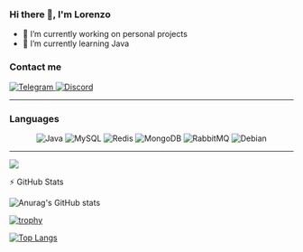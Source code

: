 ### Hi there 👋, I'm Lorenzo

- 🔭 I’m currently working on personal projects
- 🌱 I’m currently learning Java

### Contact me

<a href="https://t.me/Stredox02">
    <img alt="Telegram" src="https://img.shields.io/badge/Telegram-2CA5E0?style=for-the-badge&logo=telegram&logoColor=white" />
</a>
<a href="https://discordapp.com/users/794488979244187649/">
    <img alt="Discord" src="https://img.shields.io/badge/Discord-%237289DA.svg?&style=for-the-badge&logo=discord&logoColor=white"/>
</a>

---

### Languages

<p align="center">
    <img alt="Java" src="https://img.shields.io/badge/java-%23ED8B00.svg?&style=for-the-badge&logo=java&logoColor=white"/>
    <img alt="MySQL" src="https://img.shields.io/badge/mysql-%2300f.svg?&style=for-the-badge&logo=mysql&logoColor=white"/>
    <img alt="Redis" src="https://img.shields.io/badge/redis-%23DD0031.svg?&style=for-the-badge&logo=redis&logoColor=white"/>
    <img alt="MongoDB" src="https://img.shields.io/badge/MongoDB-%234ea94b.svg?&style=for-the-badge&logo=mongodb&logoColor=white"/>
    <img alt="RabbitMQ" src="https://img.shields.io/badge/RabbitMQ-%23FF6600.svg?&style=for-the-badge&logo=rabbitmq&logoColor=white"/>
    <img alt="Debian" src="https://img.shields.io/badge/Debian-A81D33?style=for-the-badge&logo=debian&logoColor=white"/>
</p>

---
![](https://komarev.com/ghpvc/?username=Stredox02&color=gray&label=Profile_Views)

:zap: GitHub Stats
  
![Anurag's GitHub stats](https://github-readme-stats.vercel.app/api?username=Stredox02&show_icons=true&theme=dark)

[![trophy](https://github-profile-trophy.vercel.app/?username=Stredox02&theme=onedark)](https://github.com/ryo-ma/github-profile-trophy)

[![Top Langs](https://github-readme-stats.vercel.app/api/top-langs/?username=Stredox02&layout=compact&theme=dark)](https://github.com/anuraghazra/github-readme-stats)
